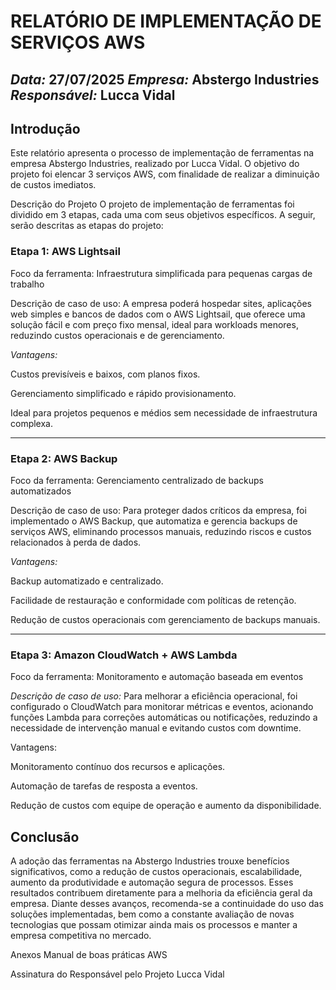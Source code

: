 # RELATÓRIO DE IMPLEMENTAÇÃO DE SERVIÇOS AWS
*Data:* 27/07/2025
*Empresa:* Abstergo Industries
*Responsável:* Lucca Vidal
---

## Introdução
Este relatório apresenta o processo de implementação de ferramentas na empresa Abstergo Industries, realizado por Lucca Vidal. O objetivo do projeto foi elencar 3 serviços AWS, com finalidade de realizar a diminuição de custos imediatos.

Descrição do Projeto
O projeto de implementação de ferramentas foi dividido em 3 etapas, cada uma com seus objetivos específicos. A seguir, serão descritas as etapas do projeto:

### Etapa 1: AWS Lightsail
Foco da ferramenta: Infraestrutura simplificada para pequenas cargas de trabalho

Descrição de caso de uso:
A empresa poderá hospedar sites, aplicações web simples e bancos de dados com o AWS Lightsail, que oferece uma solução fácil e com preço fixo mensal, ideal para workloads menores, reduzindo custos operacionais e de gerenciamento.

*Vantagens:*

Custos previsíveis e baixos, com planos fixos.

Gerenciamento simplificado e rápido provisionamento.

Ideal para projetos pequenos e médios sem necessidade de infraestrutura complexa.

---

### Etapa 2: AWS Backup
Foco da ferramenta: Gerenciamento centralizado de backups automatizados

Descrição de caso de uso:
Para proteger dados críticos da empresa, foi implementado o AWS Backup, que automatiza e gerencia backups de serviços AWS, eliminando processos manuais, reduzindo riscos e custos relacionados à perda de dados.

*Vantagens:*

Backup automatizado e centralizado.

Facilidade de restauração e conformidade com políticas de retenção.

Redução de custos operacionais com gerenciamento de backups manuais.

---

 ### Etapa 3: Amazon CloudWatch + AWS Lambda
Foco da ferramenta: Monitoramento e automação baseada em eventos

*Descrição de caso de uso:*
Para melhorar a eficiência operacional, foi configurado o CloudWatch para monitorar métricas e eventos, acionando funções Lambda para correções automáticas ou notificações, reduzindo a necessidade de intervenção manual e evitando custos com downtime.

Vantagens:

Monitoramento contínuo dos recursos e aplicações.

Automação de tarefas de resposta a eventos.

Redução de custos com equipe de operação e aumento da disponibilidade.

## Conclusão
A adoção das ferramentas na Abstergo Industries trouxe benefícios significativos, como a redução de custos operacionais, escalabilidade, aumento da produtividade e automação segura de processos. Esses resultados contribuem diretamente para a melhoria da eficiência geral da empresa. Diante desses avanços, recomenda-se a continuidade do uso das soluções implementadas, bem como a constante avaliação de novas tecnologias que possam otimizar ainda mais os processos e manter a empresa competitiva no mercado.

Anexos
Manual de boas práticas AWS

Assinatura do Responsável pelo Projeto
Lucca Vidal

